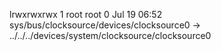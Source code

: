 lrwxrwxrwx 1 root root 0 Jul 19 06:52 sys/bus/clocksource/devices/clocksource0 -> ../../../devices/system/clocksource/clocksource0

